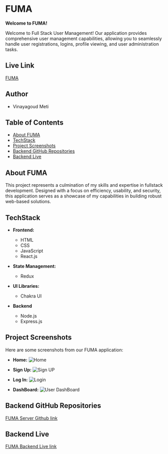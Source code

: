# FUMA

**Welcome to FUMA!**

Welcome to Full Stack User Management! Our application provides comprehensive user management capabilities,
allowing you to seamlessly handle user registrations, logins, profile viewing, and user administration tasks.

## Live Link

<a href="https://fuma-gamma.vercel.app/dashboard" target="_blank">FUMA</a>

## Author

- Vinayagoud Meti

## Table of Contents

- [About FUMA](#about-FUMA)
- [TechStack](#technology-stack) 
- [Project Screenshots](#project-screenshots)
- [Backend GitHub Repositories](#backend-github-repositories)
- [Backend Live](#backend-live)

## About FUMA

This project represents a culmination of my skills and expertise in fullstack development. Designed with a focus on efficiency, usability, and security, this application serves as a showcase of my capabilities in building robust web-based solutions.

## TechStack

- **Frontend:**

  - HTML
  - CSS
  - JavaScript
  - React.js

- **State Management:**

  - Redux

- **UI Libraries:**

  - Chakra UI

- **Backend**
  - Node.js
  - Express.js
 

## Project Screenshots

Here are some screenshots from our FUMA application:

- **Home:**
  ![Home](https://github.com/Vinay-the-dev-bot/FUMA/assets/57762023/350a0083-f503-4803-a245-5b0091d7f550)

- **Sign Up:**
   ![Sign UP](https://github.com/Vinay-the-dev-bot/FUMA/assets/57762023/7edfe617-a951-4b0e-a971-ea3f93f14915)

- **Log In:**
  ![Login](https://github.com/Vinay-the-dev-bot/FUMA/assets/57762023/d717fa03-2e60-4580-9c37-99a6fe391998)

 - **DashBoard:**
   ![User DashBoard](https://github.com/Vinay-the-dev-bot/FUMA/assets/57762023/aa80e732-a540-4e65-857a-adcc38e23acc)

 
## Backend GitHub Repositories

<a href="https://github.com/Vinay-the-dev-bot/FUMA-Server" target="_blank">FUMA Server Github link</a>

## Backend Live

<a href="https://FUMA-server.onrender.com" target="_blank">FUMA Backend Live link</a>
